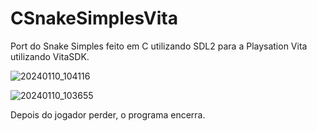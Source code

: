 # CSnakeSimplesVita

Port do Snake Simples feito em C utilizando SDL2 para a Playsation Vita utilizando VitaSDK.

![20240110_104116](https://github.com/brunu97/CSnakeSimples/assets/16547439/c3492d02-2e24-4c8b-824c-2722b87115a7)

![20240110_103655](https://github.com/brunu97/CSnakeSimples/assets/16547439/b47b6540-cd4e-4fc5-809a-e2974b322ea6)

Depois do jogador perder, o programa encerra.
